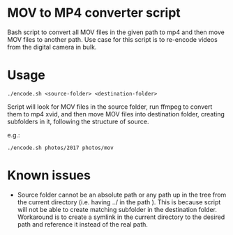 # MOV to MP4 converter script
Bash script to convert all MOV files in the given path to mp4 and then move MOV files to another path. Use case for this script is to re-encode videos from the digital camera in bulk.

# Usage

`./encode.sh <source-folder> <destination-folder>`

Script will look for MOV files in the source folder, run ffmpeg to convert them to mp4 xvid, and then move MOV files into destination folder, creating subfolders in it, following the structure of source.

e.g.:

`./encode.sh photos/2017 photos/mov`

# Known issues

* Source folder cannot be an absolute path or any path up in the tree from the current directory (i.e. having ../ in the path ). This is because script will not be able to create matching subfolder in the destination folder.
Workaround is to create a symlink in the current directory to the desired path and reference it instead of the real path.
